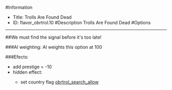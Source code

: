 #Information
 - Title: Trolls Are Found Dead
 - ID: flavor_obrtrol.10
#Description
Trolls Are Found Dead
#Options

___
##We must find the signal before it's too late!

###AI weighting:
AI weights this option at 100


###Efects:<ul><li>add prestige = -10</li><li>hidden effect:</li><ul><li>set country flag [obrtrol_search_allow](../flags/obrtrol_search_allow.md)</li></ul></ul>
